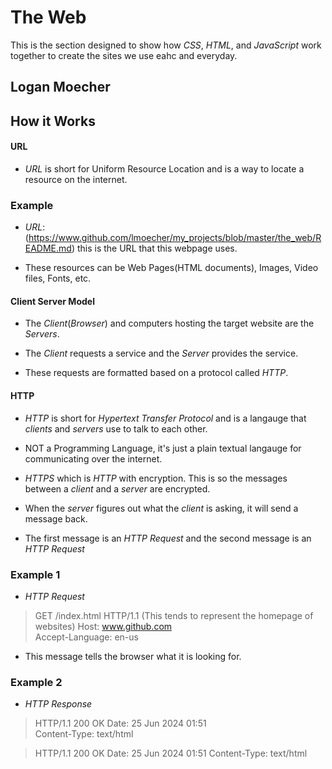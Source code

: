 # The Web
This is the section designed to show how *CSS*, *HTML*, and *JavaScript* work together to create the sites we use eahc and everyday.

## Logan Moecher

## How it Works


#### URL

* *URL* is short for Uniform Resource Location and is a way to locate a resource on the internet.

### Example

* *URL*: (https://www.github.com/lmoecher/my_projects/blob/master/the_web/README.md) this is the URL that this  webpage uses. 

* These resources can be Web Pages(HTML documents), Images, Video files, Fonts, etc.


#### Client Server Model

* The *Client*(*Browser*) and computers hosting the target website are the *Servers*.

* The *Client* requests a service and the *Server* provides the service. 

* These requests are formatted based on a protocol called *HTTP*.


#### HTTP 

* *HTTP* is short for *Hypertext Transfer Protocol* and is a langauge that *clients* and *servers* use to talk to each other.

* NOT a Programming Language, it's just a plain textual langauge for communicating over the internet.

* *HTTPS* which is *HTTP* with encryption. This is so the messages between a *client* and a *server* are encrypted.

* When the *server* figures out what the *client* is asking, it will send a message back.

* The first message is an *HTTP Request* and the second message is an *HTTP Request*

### Example 1

* *HTTP Request* 

> GET /index.html HTTP/1.1  (This tends to represent the homepage of websites)
> Host: www.github.com  
> Accept-Language: en-us

* This message tells the browser what it is looking for.

### Example 2 

* *HTTP Response*

> HTTP/1.1 200 OK
> Date: 25 Jun 2024 01:51  
> Content-Type: text/html

> HTTP/1.1 200 OK
> Date: 25 Jun 2024 01:51
> Content-Type: text/html
